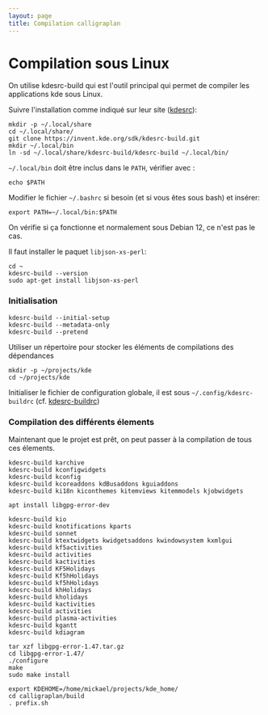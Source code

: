 ```yaml
---
layout: page
title: Compilation calligraplan
---
```



# Compilation sous Linux

On utilise kdesrc-build qui est l'outil principal qui permet de compiler les applications kde sous Linux.

Suivre l'installation comme indiqué sur leur site ([kdesrc](https://github.com/KDE/kdesrc-build)):

```
mkdir -p ~/.local/share
cd ~/.local/share/
git clone https://invent.kde.org/sdk/kdesrc-build.git
mkdir ~/.local/bin
ln -sd ~/.local/share/kdesrc-build/kdesrc-build ~/.local/bin/
```

 `~/.local/bin` doit être inclus dans le `PATH`, vérifier avec :

```
echo $PATH
```

Modifier le fichier `~/.bashrc` si besoin (et si vous êtes sous bash) et insérer:

```
export PATH=~/.local/bin:$PATH
```

On vérifie si ça fonctionne et normalement sous Debian 12, ce n'est pas le cas.

Il faut installer le paquet `libjson-xs-perl`:

```
cd ~
kdesrc-build --version
sudo apt-get install libjson-xs-perl

```

### Initialisation

```
kdesrc-build --initial-setup
kdesrc-build --metadata-only
kdesrc-build --pretend
```

Utiliser un répertoire pour stocker les éléments de compilations des dépendances

```
mkdir -p ~/projects/kde
cd ~/projects/kde
```

Initialiser le fichier de configuration globale, il est sous `~/.config/kdesrc-buildrc` (cf. [kdesrc-buildrc](kdesrc-buildrc.md))

### Compilation des différents élements

Maintenant que le projet est prêt, on peut passer à la compilation de tous ces élements.


```
kdesrc-build karchive
kdesrc-build kconfigwidgets
kdesrc-build kconfig
kdesrc-build kcoreaddons kdBusaddons kguiaddons
kdesrc-build ki18n kiconthemes kitemviews kitemmodels kjobwidgets

apt install libgpg-error-dev

kdesrc-build kio
kdesrc-build knotifications kparts
kdesrc-build sonnet
kdesrc-build ktextwidgets kwidgetsaddons kwindowsystem kxmlgui
kdesrc-build kf5activities
kdesrc-build activities
kdesrc-build kactivities
kdesrc-build KF5Holidays
kdesrc-build Kf5hHolidays
kdesrc-build kf5hHolidays
kdesrc-build khHolidays
kdesrc-build kholidays
kdesrc-build kactivities
kdesrc-build activities
kdesrc-build plasma-activities
kdesrc-build kgantt
kdesrc-build kdiagram

tar xzf libgpg-error-1.47.tar.gz
cd libgpg-error-1.47/
./configure
make
sudo make install

export KDEHOME=/home/mickael/projects/kde_home/
cd calligraplan/build
. prefix.sh


```

